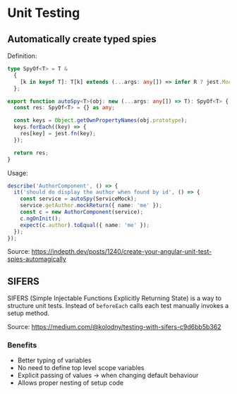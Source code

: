 # Unit Testing


## Automatically create typed spies

Definition:

```typescript
type SpyOf<T> = T &
  {
    [k in keyof T]: T[k] extends (...args: any[]) => infer R ? jest.Mock<R> : T[k];
  };

export function autoSpy<T>(obj: new (...args: any[]) => T): SpyOf<T> {
  const res: SpyOf<T> = {} as any;

  const keys = Object.getOwnPropertyNames(obj.prototype);
  keys.forEach((key) => {
    res[key] = jest.fn(key);
  });

  return res;
}
```

Usage:
```typescript
describe('AuthorComponent', () => {
  it('should do display the author when found by id', () => {
    const service = autoSpy(ServiceMock);
    service.getAuthor.mockReturn({ name: 'me' });
    const c = new AuthorComponent(service);
    c.ngOnInit();
    expect(c.author).toEqual({ name: 'me' });
  });
});
```

Source: https://indepth.dev/posts/1240/create-your-angular-unit-test-spies-automagically 

## SIFERS

SIFERS (Simple Injectable Functions Explicitly Returning State) is a way to structure unit tests. Instead of `beforeEach` calls each test manually invokes a setup method.

Source: https://medium.com/@kolodny/testing-with-sifers-c9d6bb5b362

### Benefits

- Better typing of variables
- No need to define top level scope variables
- Explicit passing of values -> when changing default behaviour
- Allows proper nesting of setup code

